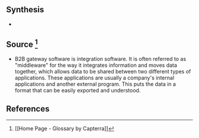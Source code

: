 ## Synthesis
- 
## Source [^1]
- B2B gateway software is integration software. It is often referred to as "middleware" for the way it integrates information and moves data together, which allows data to be shared between two different types of applications. These applications are usually a company's internal applications and another external program. This puts the data in a format that can be easily exported and understood.
## References

[^1]: [[Home Page - Glossary by Capterra]]